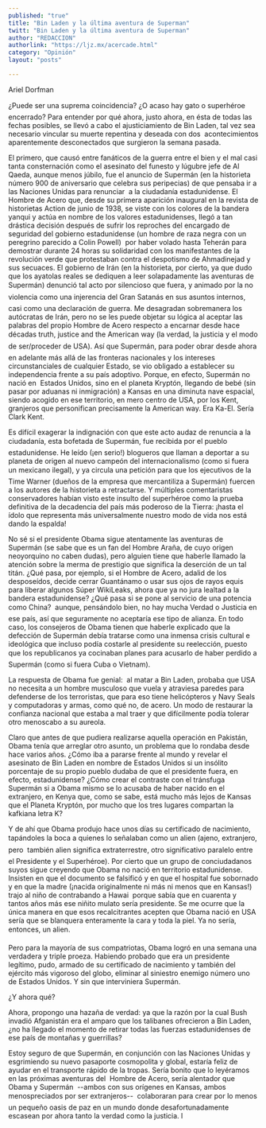 ```yaml
---
published: "true"
title: "Bin Laden y la última aventura de Superman"
twitt: "Bin Laden y la última aventura de Superman"
author: "REDACCION"
authorlink: "https://ljz.mx/acercade.html"
category: "Opinión"
layout: "posts"

---
```



  Ariel Dorfman



  ¿Puede ser una suprema coincidencia? ¿O acaso hay gato o superhéroe encerrado? Para entender por qué ahora, justo ahora, en ésta de todas las fechas posibles, se llevó a cabo el ajusticiamiento de Bin Laden, tal vez sea necesario vincular su muerte repentina y deseada con dos  acontecimientos aparentemente desconectados que surgieron la semana pasada.



  El primero, que causó entre fanáticos de la guerra entre el bien y el mal casi tanta consternación como el asesinato del funesto y lúgubre jefe de Al Qaeda, aunque menos júbilo, fue el anuncio de Supermán (en la historieta número 900 de aniversario que celebra sus peripecias) de que pensaba ir a las Naciones Unidas para renunciar  a la ciudadanía estadunidense. El Hombre de Acero que, desde su primera aparición inaugural en la revista de historietas Action de junio de 1938, se viste con los colores de la bandera yanqui y actúa en nombre de los valores estadunidenses, llegó a tan drástica decisión después de sufrir los reproches del encargado de seguridad del gobierno estadunidense (un hombre de raza negra con un peregrino parecido a Colin Powell)  por haber volado hasta Teherán para demostrar durante 24 horas su solidaridad con los manifestantes de la revolución verde que protestaban contra el despotismo de Ahmadinejad y sus secuaces. El gobierno de Irán (en la historieta, por cierto, ya que dudo que los ayatolas reales se dediquen a leer solapadamente las aventuras de Supermán) denunció tal acto por silencioso que fuera, y animado por la no violencia como una injerencia del Gran Satanás en sus asuntos internos, casi como una declaración de guerra. Me desagradan sobremanera los autócratas de Irán, pero no se les puede objetar su lógica al aceptar las palabras del propio Hombre de Acero respecto a encarnar desde hace décadas truth, justice and the American way (la verdad, la justicia y el modo de ser/proceder de USA). Así que Supermán, para poder obrar desde ahora en adelante más allá de las fronteras nacionales y los intereses circunstanciales de cualquier Estado, se vio obligado a establecer su independencia frente a su país adoptivo. Porque, en efecto, Supermán no nació en  Estados Unidos, sino en el planeta Kryptón, llegando de bebé (sin pasar por aduanas ni inmigración) a Kansas en una diminuta nave espacial, siendo acogido en ese territorio, en mero centro de USA, por los Kent, granjeros que personifican precisamente la American way. Era Ka-El. Sería Clark Kent.



  Es difícil exagerar la indignación con que este acto audaz de renuncia a la ciudadanía, esta bofetada de Supermán, fue recibida por el pueblo estadunidense. He leído (¡en serio!) blogueros que llaman a deportar a su planeta de origen al nuevo campeón del internacionalismo (como si fuera un mexicano ilegal), y ya circula una petición para que los ejecutivos de la Time Warner (dueños de la empresa que mercantiliza a Supermán) fuercen a los autores de la historieta a retractarse. Y múltiples comentaristas conservadores habían visto este insulto del superhéroe como la prueba definitiva de la decadencia del país más poderoso de la Tierra: ¡hasta el ídolo que representa más universalmente nuestro modo de vida nos está dando la espalda!



  No sé si el presidente Obama sigue atentamente las aventuras de Supermán (se sabe que es un fan del Hombre Araña, de cuyo origen neoyorquino no caben dudas), pero alguien tiene que haberle llamado la atención sobre la merma de prestigio que significa la deserción de un tal titán. ¿Qué pasa, por ejemplo, si el Hombre de Acero, adalid de los desposeídos, decide cerrar Guantánamo o usar sus ojos de rayos equis para liberar algunos Súper WikiLeaks, ahora que ya no jura lealtad a la bandera estadunidense? ¿Qué pasa si se pone al servicio de una potencia como China?  aunque, pensándolo bien, no hay mucha Verdad o Justicia en ese país, así que seguramente no aceptaría ese tipo de alianza. En todo caso, los consejeros de Obama tienen que haberle explicado que la defección de Supermán debía tratarse como una inmensa crisis cultural e ideológica que incluso podía costarle al presidente su reelección, puesto que los republicanos ya cocinaban planes para acusarlo de haber perdido a Supermán (como si fuera Cuba o Vietnam).



  La respuesta de Obama fue genial:  al matar a Bin Laden, probaba que USA no necesita a un hombre musculoso que vuela y atraviesa paredes para defenderse de los terroristas, que para eso tiene helicópteros y Navy Seals y computadoras y armas, como qué no, de acero. Un modo de restaurar la confianza nacional que estaba a mal traer y que difícilmente podía tolerar otro menoscabo a su aureola.



  Claro que antes de que pudiera realizarse aquella operación en Pakistán, Obama tenía que arreglar otro asunto, un problema que lo rondaba desde hace varios años. ¿Cómo iba a pararse frente al mundo y revelar el asesinato de Bin Laden en nombre de Estados Unidos si un insólito porcentaje de su propio pueblo dudaba de que el presidente fuera, en efecto, estadunidense? ¿Cómo crear el contraste con el tránsfuga Supermán si a Obama mismo se lo acusaba de haber nacido en el extranjero, en Kenya que, como se sabe, está mucho más lejos de Kansas que el Planeta Kryptón, por mucho que los tres lugares compartan la kafkiana letra K?



  Y de ahí que Obama produjo hace unos días su certificado de nacimiento, tapándoles la boca a quienes lo señalaban como un alien (ajeno, extranjero, pero  también alien significa extraterrestre, otro significativo paralelo entre el Presidente y el Superhéroe). Por cierto que un grupo de conciudadanos suyos sigue creyendo que Obama no nació en territorio estadunidense. Insisten en que el documento se falsificó y en que el hospital fue sobornado y en que la madre (¡nacida originalmente ni más ni menos que en Kansas!) trajo al niño de contrabando a Hawai  porque sabía que en cuarenta y tantos años más ese niñito mulato sería presidente. Se me ocurre que la única manera en que esos recalcitrantes acepten que Obama nació en USA sería que se blanquera enteramente la cara y toda la piel. Ya no sería, entonces, un alien.



  Pero para la mayoría de sus compatriotas, Obama logró en una semana una verdadera y triple proeza. Habiendo probado que era un presidente legítimo, pudo, armado de su certificado de nacimiento y también del ejército más vigoroso del globo, eliminar al siniestro enemigo número uno de Estados Unidos. Y sin que interviniera Supermán.



  ¿Y ahora qué?



  Ahora, propongo una hazaña de verdad: ya que la razón por la cual Bush invadió Afganistán era el amparo que los talibanes ofrecieron a Bin Laden, ¿no ha llegado el momento de retirar todas las fuerzas estadunidenses de ese país de montañas y guerrillas?



  Estoy seguro de que Supermán, en conjunción con las Naciones Unidas y esgrimiendo su nuevo pasaporte cosmopolita y global, estaría feliz de ayudar en el transporte rápido de la tropas. Sería bonito que lo leyéramos en las próximas aventuras del  Hombre de Acero, sería alentador que Obama y Supermán  --ambos con sus orígenes en Kansas, ambos menospreciados por ser extranjeros--  colaboraran para crear por lo menos un pequeño oasis de paz en un mundo donde desafortunadamente escasean por ahora tanto la verdad como la justicia. l

